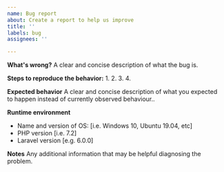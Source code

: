 ```yaml
---
name: Bug report
about: Create a report to help us improve
title: ''
labels: bug
assignees: ''

---
```


**What's wrong?**
A clear and concise description of what the bug is.

**Steps to reproduce the behavior:**
1. 
2. 
3. 
4. 

**Expected behavior**
A clear and concise description of what you expected to happen
instead of currently observed behaviour..

**Runtime environment**
 - Name and version of OS: [i.e. Windows 10, Ubuntu 19.04, etc]
 - PHP version [i.e. 7.2]
 - Laravel version [e.g. 6.0.0]

**Notes**
Any additional information that may be helpful diagnosing the problem.
